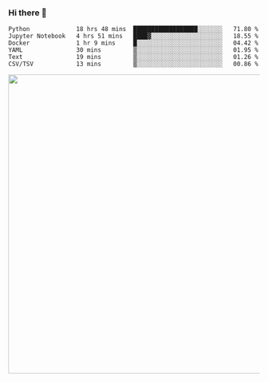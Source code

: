### Hi there 👋

<!--START_SECTION:waka-->

```text
Python             18 hrs 48 mins  ██████████████████░░░░░░░   71.80 %
Jupyter Notebook   4 hrs 51 mins   ████▓░░░░░░░░░░░░░░░░░░░░   18.55 %
Docker             1 hr 9 mins     █░░░░░░░░░░░░░░░░░░░░░░░░   04.42 %
YAML               30 mins         ▒░░░░░░░░░░░░░░░░░░░░░░░░   01.95 %
Text               19 mins         ▒░░░░░░░░░░░░░░░░░░░░░░░░   01.26 %
CSV/TSV            13 mins         ▒░░░░░░░░░░░░░░░░░░░░░░░░   00.86 %
```

<!--END_SECTION:waka-->

<img src="https://wakatime.com/share/@QuantumA/fc1cfcd9-4c6f-41e9-9c18-f86f6df42a11.svg?sanitize=true" width="600">

<!--
**QuantumA/QuantumA** is a ✨ _special_ ✨ repository because its `README.md` (this file) appears on your GitHub profile.

Here are some ideas to get you started:

- 🔭 I’m currently working on ...
- 🌱 I’m currently learning ...
- 👯 I’m looking to collaborate on ...
- 🤔 I’m looking for help with ...
- 💬 Ask me about ...
- 📫 How to reach me: ...
- 😄 Pronouns: ...
- ⚡ Fun fact: ...
-->
